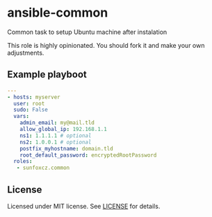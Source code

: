 # ansible-common

Common task to setup Ubuntu machine after instalation

This role is highly opinionated. You should fork it and make your own adjustments.

## Example playboot

```yaml
---
- hosts: myserver
  user: root
  sudo: False
  vars:
    admin_email: my@mail.tld
    allow_global_ip: 192.168.1.1
    ns1: 1.1.1.1 # optional
    ns2: 1.0.0.1 # optional
    postfix_myhostname: domain.tld
    root_default_password: encryptedRootPassword
  roles:
   - sunfoxcz.common
```

## License

Licensed under MIT license. See [LICENSE](LICENSE.md) for details.
